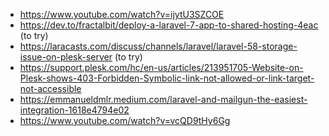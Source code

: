 * https://www.youtube.com/watch?v=ijytU3SZCOE
* https://dev.to/fractalbit/deploy-a-laravel-7-app-to-shared-hosting-4eac (to try)
* https://laracasts.com/discuss/channels/laravel/laravel-58-storage-issue-on-plesk-server (to try)
* https://support.plesk.com/hc/en-us/articles/213951705-Website-on-Plesk-shows-403-Forbidden-Symbolic-link-not-allowed-or-link-target-not-accessible  
* https://emmanueldmlr.medium.com/laravel-and-mailgun-the-easiest-integration-1618e4794e02
* https://www.youtube.com/watch?v=vcQD9tHy6Gg